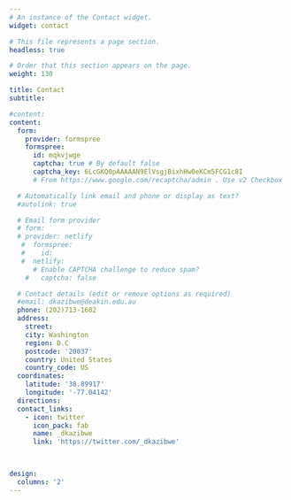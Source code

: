 ```yaml
---
# An instance of the Contact widget.
widget: contact

# This file represents a page section.
headless: true

# Order that this section appears on the page.
weight: 130

title: Contact
subtitle:

#content:
content:
  form:
    provider: formspree
    formspree:
      id: mqkvjwge
      captcha: true # By default false
      captcha_key: 6LcGKQ0pAAAAAN9ElVsgjBixhHw0eKCm5FCG1c8I 
      # From https://www.google.com/recaptcha/admin . Use v2 Checkbox

  # Automatically link email and phone or display as text?
  #autolink: true

  # Email form provider
  # form: 
  # provider: netlify
   #  formspree:
   #    id:
   #  netlify:
      # Enable CAPTCHA challenge to reduce spam?
    #   captcha: false

  # Contact details (edit or remove options as required)
  #email: dkazibwe@deakin.edu.au
  phone: (202)713-1602
  address:
    street: 
    city: Washington
    region: D.C
    postcode: '20037'
    country: United States
    country_code: US
  coordinates:
    latitude: '38.89917'
    longitude: '-77.04142'
  directions: 
  contact_links:
    - icon: twitter
      icon_pack: fab
      name: _dkazibwe
      link: 'https://twitter.com/_dkazibwe'

      

design:
  columns: '2'
---
```

